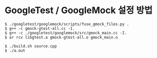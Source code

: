 
# GoogleTest / GoogleMock 설정 방법
```
$ ./googletest/googlemock/scripts/fuse_gmock_files.py .
$ g++ -c gmock-gtest-all.cc -I.
$ g++ -c ./googletest/googlemock/src/gmock_main.cc -I.
$ ar rcv libgtest.a gmock-gtest-all.o gmock_main.o

$ ./build.sh source.cpp
$ ./a.out
```
